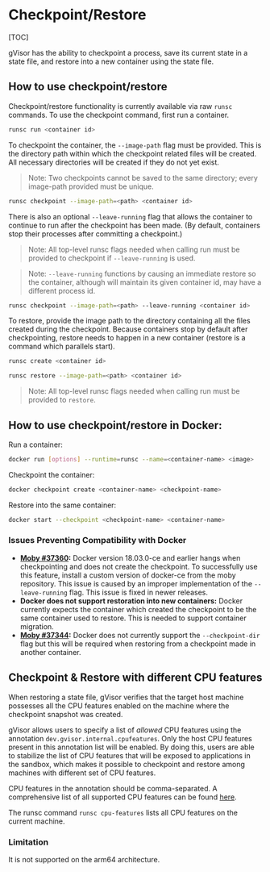 # Checkpoint/Restore

[TOC]

gVisor has the ability to checkpoint a process, save its current state in a
state file, and restore into a new container using the state file.

## How to use checkpoint/restore

Checkpoint/restore functionality is currently available via raw `runsc`
commands. To use the checkpoint command, first run a container.

```bash
runsc run <container id>
```

To checkpoint the container, the `--image-path` flag must be provided. This is
the directory path within which the checkpoint related files will be created.
All necessary directories will be created if they do not yet exist.

> Note: Two checkpoints cannot be saved to the same directory; every image-path
> provided must be unique.

```bash
runsc checkpoint --image-path=<path> <container id>
```

There is also an optional `--leave-running` flag that allows the container to
continue to run after the checkpoint has been made. (By default, containers stop
their processes after committing a checkpoint.)

> Note: All top-level runsc flags needed when calling run must be provided to
> checkpoint if `--leave-running` is used.

> Note: `--leave-running` functions by causing an immediate restore so the
> container, although will maintain its given container id, may have a different
> process id.

```bash
runsc checkpoint --image-path=<path> --leave-running <container id>
```

To restore, provide the image path to the directory containing all the files
created during the checkpoint. Because containers stop by default after
checkpointing, restore needs to happen in a new container (restore is a command
which parallels start).

```bash
runsc create <container id>

runsc restore --image-path=<path> <container id>
```

> Note: All top-level runsc flags needed when calling run must be provided to
> `restore`.

## How to use checkpoint/restore in Docker:

Run a container:

```bash
docker run [options] --runtime=runsc --name=<container-name> <image>
```

Checkpoint the container:

```bash
docker checkpoint create <container-name> <checkpoint-name>
```

Restore into the same container:

```bash
docker start --checkpoint <checkpoint-name> <container-name>
```

### Issues Preventing Compatibility with Docker

-   **[Moby #37360][leave-running]:** Docker version 18.03.0-ce and earlier
    hangs when checkpointing and does not create the checkpoint. To successfully
    use this feature, install a custom version of docker-ce from the moby
    repository. This issue is caused by an improper implementation of the
    `--leave-running` flag. This issue is fixed in newer releases.
-   **Docker does not support restoration into new containers:** Docker
    currently expects the container which created the checkpoint to be the same
    container used to restore. This is needed to support container migration.
-   **[Moby #37344][checkpoint-dir]:** Docker does not currently support the
    `--checkpoint-dir` flag but this will be required when restoring from a
    checkpoint made in another container.

## Checkpoint & Restore with different CPU features

When restoring a state file, gVisor verifies that the target host machine
possesses all the CPU features enabled on the machine where the checkpoint
snapshot was created.

gVisor allows users to specify a list of *allowed* CPU features using the
annotation `dev.gvisor.internal.cpufeatures`. Only the host CPU features present
in this annotation list will be enabled. By doing this, users are able to
stabilize the list of CPU features that will be exposed to applications in the
sandbox, which makes it possible to checkpoint and restore among machines with
different set of CPU features.

CPU features in the annotation should be comma-separated. A comprehensive list
of all supported CPU features can be found
[here](https://github.com/google/gvisor/blob/61f4c77225e1f5128cad8982f3af0d4278494bd4/pkg/cpuid/features_amd64.go#L457).

The runsc command `runsc cpu-features` lists all CPU features on the current
machine.

### Limitation

It is not supported on the arm64 architecture.

[leave-running]: https://github.com/moby/moby/pull/37360
[checkpoint-dir]: https://github.com/moby/moby/issues/37344
